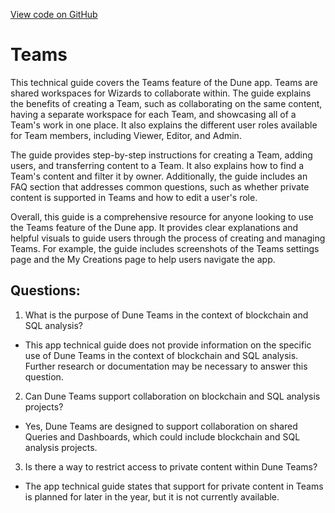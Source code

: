 [View code on GitHub](https://dune.com/docs/app/teams.md)

# Teams

This technical guide covers the Teams feature of the Dune app. Teams are shared workspaces for Wizards to collaborate within. The guide explains the benefits of creating a Team, such as collaborating on the same content, having a separate workspace for each Team, and showcasing all of a Team's work in one place. It also explains the different user roles available for Team members, including Viewer, Editor, and Admin.

The guide provides step-by-step instructions for creating a Team, adding users, and transferring content to a Team. It also explains how to find a Team's content and filter it by owner. Additionally, the guide includes an FAQ section that addresses common questions, such as whether private content is supported in Teams and how to edit a user's role.

Overall, this guide is a comprehensive resource for anyone looking to use the Teams feature of the Dune app. It provides clear explanations and helpful visuals to guide users through the process of creating and managing Teams. For example, the guide includes screenshots of the Teams settings page and the My Creations page to help users navigate the app.
## Questions: 
 1. What is the purpose of Dune Teams in the context of blockchain and SQL analysis?
- This app technical guide does not provide information on the specific use of Dune Teams in the context of blockchain and SQL analysis. Further research or documentation may be necessary to answer this question.

2. Can Dune Teams support collaboration on blockchain and SQL analysis projects?
- Yes, Dune Teams are designed to support collaboration on shared Queries and Dashboards, which could include blockchain and SQL analysis projects.

3. Is there a way to restrict access to private content within Dune Teams?
- The app technical guide states that support for private content in Teams is planned for later in the year, but it is not currently available.